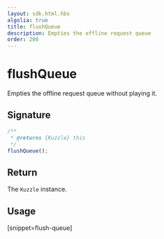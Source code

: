 ```yaml
---
layout: sdk.html.hbs
algolia: true
title: flushQueue
description: Empties the offline request queue
order: 200
---
```


# flushQueue

Empties the offline request queue without playing it.

## Signature

```javascript
/**
 * @returns {Kuzzle} this
 */
flushQueue();
```

## Return

The `Kuzzle` instance.

## Usage

[snippet=flush-queue]
